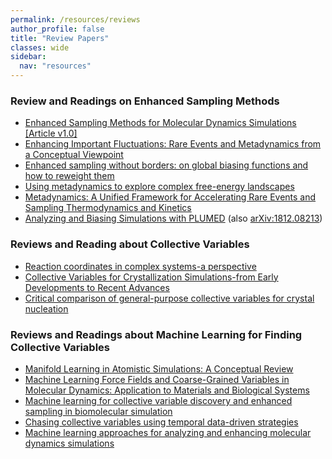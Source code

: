 ```yaml
---
permalink: /resources/reviews
author_profile: false
title: "Review Papers"
classes: wide
sidebar:
  nav: "resources"
---
```


### Review and Readings on Enhanced Sampling Methods

 - [Enhanced Sampling Methods for Molecular Dynamics Simulations [Article v1.0]](https://livecomsjournal.org/index.php/livecoms/article/view/v4i1e1583)
  - [Enhancing Important Fluctuations: Rare Events and Metadynamics from a Conceptual Viewpoint](https://doi.org/10.1146/annurev-physchem-040215-112229)
 - [Enhanced sampling without borders: on global biasing functions and how to reweight them](https://doi.org/10.1039/d1cp04809k)
 - [Using metadynamics to explore complex free-energy landscapes](https://doi.org/10.1038/s42254-020-0153-0)
 - [Metadynamics: A Unified Framework for Accelerating Rare Events and Sampling Thermodynamics and Kinetics](https://doi.org/10.1007/978-3-319-44677-6_49)
 - [Analyzing and Biasing Simulations with PLUMED](https://doi.org/10.1007/978-1-4939-9608-7_21) (also [arXiv:1812.08213](https://arxiv.org/abs/1812.08213))
 

### Reviews and Reading about Collective Variables

- [Reaction coordinates in complex systems-a perspective](https://doi.org/10.1140/epjb/s10051-021-00233-5)
- [Collective Variables for Crystallization Simulations-from Early Developments to Recent Advances](https://doi.org/10.1021/acsomega.2c06310)
- [Critical comparison of general-purpose collective variables for crystal nucleation](https://doi.org/10.1103/physreve.107.l012601)

### Reviews and Readings about Machine Learning for Finding Collective Variables

- [Manifold Learning in Atomistic Simulations: A Conceptual Review](https://doi.org/10.48550/arXiv.2303.08486)
- [Machine Learning Force Fields and Coarse-Grained Variables in Molecular Dynamics: Application to Materials and Biological Systems
](https://doi.org/10.1021/acs.jctc.0c00355)
- [Machine learning for collective variable discovery and enhanced sampling in biomolecular simulation](https://doi.org/10.1080/00268976.2020.1737742)
- [Chasing collective variables using temporal data-driven strategies](https://doi.org/10.1017/qrd.2022.23)
- [Machine learning approaches for analyzing and enhancing molecular dynamics simulations](https://doi.org/10.1016/j.sbi.2019.12.016)
